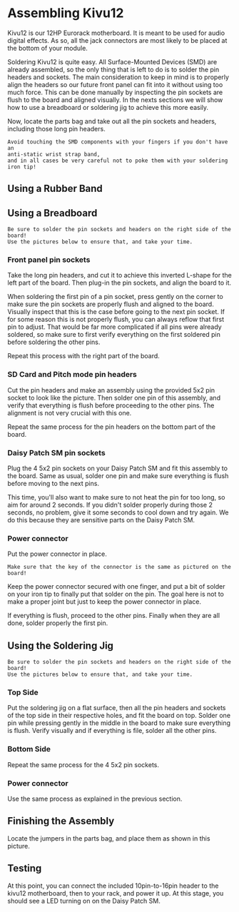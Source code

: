 # Assembling Kivu12

Kivu12 is our 12HP Eurorack motherboard. It is meant to be used for audio digital effects.
As so, all the jack connectors are most likely to be placed at the bottom of your module.

Soldering Kivu12 is quite easy. All Surface-Mounted Devices (SMD) are already assembled,
so the only thing that is left to do is to solder the pin headers and sockets.
The main consideration to keep in mind is to properly align the headers so our future front panel
can fit into it without using too much force.
This can be done manually by inspecting the pin sockets are flush to the board
and aligned visually.
In the nexts sections we will show how to use a breadboard or soldering jig to achieve this
more easily.

Now, locate the parts bag and take out all the pin sockets and headers, including those
long pin headers.

```{important}
Avoid touching the SMD components with your fingers if you don't have an
anti-static wrist strap band,
and in all cases be very careful not to poke them with your soldering iron tip!
```

## Using a Rubber Band


## Using a Breadboard

```{important}
Be sure to solder the pin sockets and headers on the right side of the board!
Use the pictures below to ensure that, and take your time.
```

### Front panel pin sockets

Take the long pin headers, and cut it to achieve this inverted L-shape for the left part of
the board.
Then plug-in the pin sockets, and align the board to it.

When soldering the first pin of a pin socket,
press gently on the corner to make sure the pin sockets are properly flush and aligned to the board.
Visually inspect that this is the case before going to the next pin socket.
If for some reason this is not properly flush, you can always reflow that first pin to adjust.
That would be far more complicated if all pins were already soldered, so make sure to first
verify everything on the first soldered pin before soldering the other pins.

Repeat this process with the right part of the board.

### SD Card and Pitch mode pin headers

Cut the pin headers and make an assembly using the provided 5x2 pin socket to look like
the picture.
Then solder one pin of this assembly, and verify that everything is flush before proceeding
to the other pins.
The alignment is not very crucial with this one.

Repeat the same process for the pin headers on the bottom part of the board.

### Daisy Patch SM pin sockets

Plug the 4 5x2 pin sockets on your Daisy Patch SM and fit this assembly to the board.
Same as usual, solder one pin and make sure everything is flush before moving to the next
pins.

This time, you'll also want to make sure to not heat the pin for too long, so aim for around
2 seconds. If you didn't solder properly during those 2 seconds, no problem, give it some
seconds to cool down and try again.
We do this because they are sensitive parts on the Daisy Patch SM.

### Power connector

Put the power connector in place.

```{important}
Make sure that the key of the connector is the same as pictured on the board!
```

Keep the power connector secured with one finger, and put a bit of solder on your iron tip
to finally put that solder on the pin. The goal here is not to make a proper joint but just to
keep the power connector in place.

If everything is flush, proceed to the other pins. Finally when they are all done, solder properly
the first pin.


## Using the Soldering Jig 

```{important}
Be sure to solder the pin sockets and headers on the right side of the board!
Use the pictures below to ensure that, and take your time.
```

### Top Side

Put the soldering jig on a flat surface,
then all the pin headers and sockets of the top side in their respective holes, and fit the board
on top. Solder one pin while pressing gently in the middle in the board to make sure everything
is flush. Verify visually and if everything is file, solder all the other pins.

### Bottom Side

Repeat the same process for the 4 5x2 pin sockets.

### Power connector

Use the same process as explained in the previous section.


## Finishing the Assembly

Locate the jumpers in the parts bag, and place them as shown in this picture.


## Testing

At this point, you can connect the included 10pin-to-16pin header to the kivu12 motherboard,
then to your rack, and power it up.
At this stage, you should see a LED turning on on the Daisy Patch SM.
